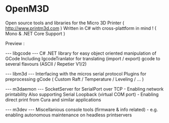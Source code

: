 # OpenM3D
Open source tools and libraries for the Micro 3D Printer ( http://www.printm3d.com )
Written in C# with cross-plattform in mind ! ( Mono & .NET Core Support )

Preview :

--- libgcode ---
C# .NET library for easy object oriented manipulation of GCode
Including IgcodeTranlator for translating (import / export) gcode to several flavours (ASCII / Repetier V1/2)

--- libm3d ---
Interfacing with the micros serial protocol
Plugins for preprocessing gCode ( Custom Raft / Temperature / Leveling / ... )

--- m3daemon ---
SocketServer for SerialPort over TCP - Enabling network printability
Also supporting Serial Loopback (virtual COM port) - Enabling direct print from Cura and similar applications

--- m3dev ---
Miscellanious console tools
(firmware & info related) - e.g. enabling autonomous maintenance on headless printservers
